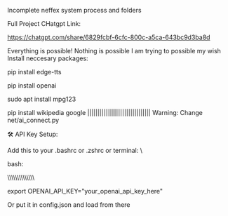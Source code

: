 Incomplete neffex system process and folders

Full Project CHatgpt Link:


https://chatgpt.com/share/6829fcbf-6cfc-800c-a5ca-643bc9d3ba8d







Everything is possible!
Nothing is possible
I am trying to possible my wish
Install neccesary packages:



pip install edge-tts



pip install openai

sudo apt install mpg123

pip install wikipedia google
|||||||||||||||||||||||||||||||
Warning:
Change net/ai_connect.py 


🛠️ API Key Setup:




Add this to your .bashrc or .zshrc or terminal:
\

bash:

\\\\\\\\\\\\\\\\\\\\\\\\\\\\



export OPENAI_API_KEY="your_openai_api_key_here"









Or put it in config.json and load from there
